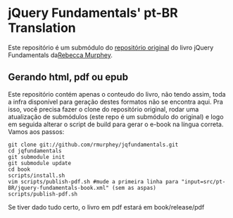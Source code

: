 jQuery Fundamentals' pt-BR Translation
=======================================


Este repositório é um submódulo do [repositório original](http://github.com/rmurphey/jqfundamentals) do livro jQuery Fundamentals da[Rebecca Murphey](http://github.com/rmurphey).

Gerando html, pdf ou epub
-------------------------

Este repositório contém apenas o conteudo do livro, não tendo assim, toda a infra disponível para geração destes formatos não se encontra aqui. Pra isso, você precisa fazer o clone do repositório original, rodar uma atualização de submódulos (este repo é um submódulo do original) e logo em seguida alterar o script de build para gerar o e-book na língua correta. Vamos aos passos:

    git clone git://github.com/rmurphey/jqfundamentals.git
    cd jqfundamentals
    git submodule init
    git submodule update
    cd book
    scripts/install.sh 
    vim scripts/publish-pdf.sh #mude a primeira linha para "input=src/pt-BR/jquery-fundamentals-book.xml" (sem as aspas)
    scripts/publish-pdf.sh 

Se tiver dado tudo certo, o livro em pdf estará em book/release/pdf

